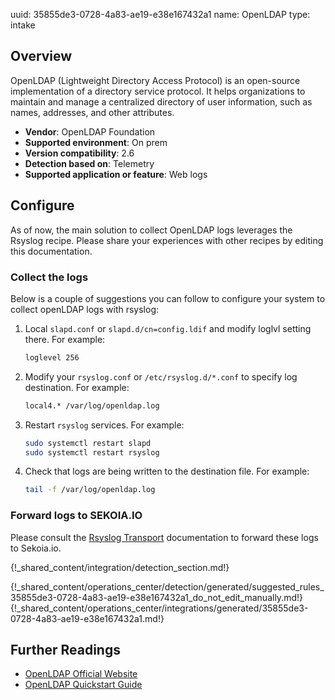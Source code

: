 uuid: 35855de3-0728-4a83-ae19-e38e167432a1
name: OpenLDAP
type: intake

## Overview
OpenLDAP (Lightweight Directory Access Protocol) is an open-source implementation of a directory service protocol. It helps organizations to maintain and manage a centralized directory of user information, such as names, addresses, and other attributes.

- **Vendor**: OpenLDAP Foundation
- **Supported environment**: On prem
- **Version compatibility**: 2.6
- **Detection based on**: Telemetry
- **Supported application or feature**: Web logs


## Configure

As of now, the main solution to collect OpenLDAP logs leverages the Rsyslog recipe. Please share your experiences with other recipes by editing this documentation.

### Collect the logs

Below is a couple of suggestions you can follow to configure your system to collect openLDAP logs with rsyslog:

1. Local `slapd.conf` or `slapd.d/cn=config.ldif` and modify loglvl setting there. For example:
   ```bash
   loglevel 256
   ```
2. Modify your `rsyslog.conf` or `/etc/rsyslog.d/*.conf` to specify log destination. For example:
   ```bash
   local4.* /var/log/openldap.log
   ```
3. Restart `rsyslog` services. For example:
   ```bash
   sudo systemctl restart slapd
   sudo systemctl restart rsyslog
   ```
4. Check that logs are being written to the destination file. For example:
   ```bash
   tail -f /var/log/openldap.log
   ```

### Forward logs to SEKOIA.IO
Please consult the [Rsyslog Transport](/integration/ingestion_methods/syslog/overview) documentation to forward these logs to Sekoia.io.


{!_shared_content/integration/detection_section.md!}

{!_shared_content/operations_center/detection/generated/suggested_rules_35855de3-0728-4a83-ae19-e38e167432a1_do_not_edit_manually.md!}
{!_shared_content/operations_center/integrations/generated/35855de3-0728-4a83-ae19-e38e167432a1.md!}

## Further Readings

- [OpenLDAP Official Website](https://www.openldap.com)
- [OpenLDAP Quickstart Guide](https://www.openldap.com/doc/admin26/quickstart.html)
